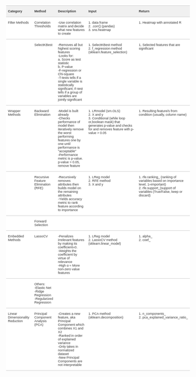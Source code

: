 <style type="text/css">
.tg  {border-collapse:collapse;border-spacing:0;border-color:#ccc;}
.tg td{font-family:Arial, sans-serif;font-size:14px;padding:10px 5px;border-style:solid;border-width:0px;overflow:hidden;word-break:normal;border-top-width:1px;border-bottom-width:1px;border-color:#ccc;color:#333;background-color:#fff;}
.tg th{font-family:Arial, sans-serif;font-size:14px;font-weight:normal;padding:10px 5px;border-style:solid;border-width:0px;overflow:hidden;word-break:normal;border-top-width:1px;border-bottom-width:1px;border-color:#ccc;color:#333;background-color:#f0f0f0;}
.tg .tg-xrp7{font-weight:bold;font-size:xx-small;text-align:left;vertical-align:top}
.tg .tg-hvas{font-size:xx-small;text-align:left;vertical-align:top}
</style>
<table class="tg">
  <tr>
    <th class="tg-xrp7">Category</th>
    <th class="tg-xrp7">Method</th>
    <th class="tg-xrp7">Description</th>
    <th class="tg-xrp7">Input</th>
    <th class="tg-xrp7">Return</th>
  </tr>
  <tr>
    <td class="tg-hvas">Filter Methods</td>
    <td class="tg-hvas">Correlation Thresholds</td>
    <td class="tg-hvas">-Use correlation matrix and decide what new features to create</td>
    <td class="tg-hvas">1. data frame<br>2. .corr() (pandas)<br>3. sns.heatmap</td>
    <td class="tg-hvas">1. Heatmap with annotated R</td>
  </tr>
  <tr>
    <td class="tg-hvas"></td>
    <td class="tg-hvas">SelectKBest</td>
    <td class="tg-hvas">-Removes all but highest scoring features<br>-Looks for:<br>a. Score as test statistic<br>b. P-value<br>-F-regression or Chi-square<br>-T-tests tells if a single variable is statistically significant; F-test tells if a group of<br>variables are jointly significant</td>
    <td class="tg-hvas">1. SelectKBest method<br>2. f_regression method (sklearn.feature_selection)<br></td>
    <td class="tg-hvas">1. Selected features that are significant</td>
  </tr>
  <tr>
    <td class="tg-hvas">Wrapper Methods</td>
    <td class="tg-hvas">Backward Elimination</td>
    <td class="tg-hvas">-Model is built already<br>-Checks performance of model then iteratively remove the worst performing features one by one until<br>performance is "acceptable"<br>-Performance metric is p-value. p-value &gt; 0.05, remove feature</td>
    <td class="tg-hvas">1. LRmodel (sm.OLS)<br>2. X and y<br>3. Conditional (while loop or,boolean mask) that generates p-value and checks for and removes feature with p-value &gt; 0.05</td>
    <td class="tg-hvas">1. Resulting feature/s from condition (usually, column name)</td>
  </tr>
  <tr>
    <td class="tg-hvas"></td>
    <td class="tg-hvas">Recursive Feature Elimination (RFE)</td>
    <td class="tg-hvas">-Recursively removes attributes then builds model on the remaining attributes<br>-Yields accuracy metric to rank feature according to importance</td>
    <td class="tg-hvas">1. LReg model<br>2. RFE method<br>3. X and y</td>
    <td class="tg-hvas">1. rfe.ranking_ (ranking of variables based on importance level, 1=important)<br>2. rfe.support_(support of variables (True/False, keep or discard)</td>
  </tr>
  <tr>
    <td class="tg-hvas"></td>
    <td class="tg-hvas">Forward Selection</td>
    <td class="tg-hvas"></td>
    <td class="tg-hvas"></td>
    <td class="tg-hvas"></td>
  </tr>
  <tr>
    <td class="tg-hvas">Embedded Methods</td>
    <td class="tg-hvas">LassoCV</td>
    <td class="tg-hvas">-Penalizes irrelevant features by making its coefficient=0.<br>-Weights the coefficient by virtue of relevance<br>-High α ≈ More non-zero value features</td>
    <td class="tg-hvas">1. LReg model<br>2. LassoCV method (sklearn.linear_model)</td>
    <td class="tg-hvas">1. alpha_<br>2. coef_</td>
  </tr>
  <tr>
    <td class="tg-hvas"></td>
    <td class="tg-hvas">Others:<br>-Elastic Net<br>-Ridge Regression<br>-Regularized Regression</td>
    <td class="tg-hvas"></td>
    <td class="tg-hvas"></td>
    <td class="tg-hvas"></td>
  </tr>
  <tr>
    <td class="tg-hvas">Linear Dimensionality Reduction</td>
    <td class="tg-hvas">Principal Component Analysis (PCA)</td>
    <td class="tg-hvas">-Creates a new feature, aka Principal Component which combines X1 and X2<br>-Ranked in order of explained variance<br>-Only takes in normalized dataset<br>-New Principal Components are not interpretable</td>
    <td class="tg-hvas">1. PCA method (sklearn.decomposition)</td>
    <td class="tg-hvas">1. n_components_<br>2. pca_explained_variance_ratio_</td>
  </tr>
</table>
